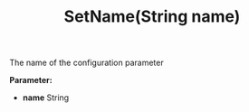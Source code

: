 ﻿---
uid: crmscript_ref_NSAudienceConfigParameter_SetName
title: SetName(String name)
intellisense: NSAudienceConfigParameter.SetName
keywords: NSAudienceConfigParameter, GetName
so.topic: reference
---

The name of the configuration parameter

**Parameter:** 
 - **name** String

